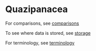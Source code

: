 # Quazipanacea

For comparisons, see [comparisons](./comparisons.md)

To see where data is stored, see [storage](./storage.md)

For terminology, see [terminology](./terminology.md)
